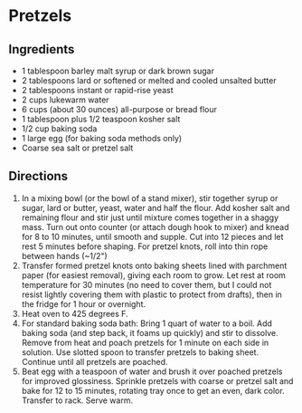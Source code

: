 Pretzels
========

Ingredients
-----------

- 1 tablespoon barley malt syrup or dark brown sugar
- 2 tablespoons lard or softened or melted and cooled unsalted butter
- 2 tablespoons instant or rapid-rise yeast
- 2 cups lukewarm water
- 6 cups (about 30 ounces) all-purpose or bread flour
- 1 tablespoon plus 1/2 teaspoon kosher salt
- 1/2 cup baking soda
- 1 large egg (for baking soda methods only)
- Coarse sea salt or pretzel salt

Directions
----------

1. In a mixing bowl (or the bowl of a stand mixer), stir together syrup or sugar, lard or butter, yeast, water and half the flour. Add kosher salt and remaining flour and stir just until mixture comes together in a shaggy mass. Turn out onto counter (or attach dough hook to mixer) and knead for 8 to 10 minutes, until smooth and supple. Cut into 12 pieces and let rest 5 minutes before shaping. For pretzel knots, roll into thin rope between hands (~1/2")
2. Transfer formed pretzel knots onto baking sheets lined with parchment paper (for easiest removal), giving each room to grow. Let rest at room temperature for 30 minutes (no need to cover them, but I could not resist lightly covering them with plastic to protect from drafts), then in the fridge for 1 hour or overnight.
3. Heat oven to 425 degrees F.
4. For standard baking soda bath: Bring 1 quart of water to a boil. Add baking soda (and step back, it foams up quickly) and stir to dissolve. Remove from heat and poach pretzels for 1 minute on each side in solution. Use slotted spoon to transfer pretzels to baking sheet. Continue until all pretzels are poached.
5. Beat egg with a teaspoon of water and brush it over poached pretzels for improved glossiness. Sprinkle pretzels with coarse or pretzel salt and bake for 12 to 15 minutes, rotating tray once to get an even, dark color. Transfer to rack. Serve warm.
